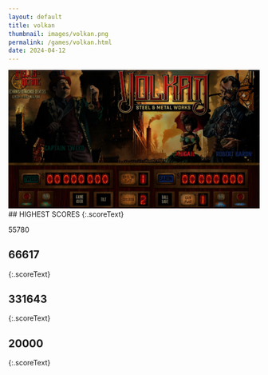 ```yaml
---
layout: default
title: volkan
thumbnail: images/volkan.png
permalink: /games/volkan.html
date: 2024-04-12
---
```


<img src="../images/volkan.png" class="gameThumbnail img-fluid mx-auto align-middle">
## HIGHEST SCORES
{:.scoreText}

55780

## 66617
{:.scoreText}


## 331643
{:.scoreText}


## 20000
{:.scoreText}


